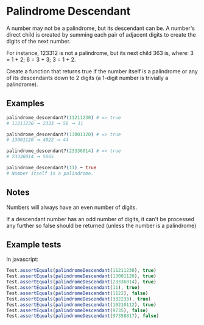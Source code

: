 # Palindrome Descendant

A number may not be a palindrome, but its descendant can be. A number's direct
child is created by summing each pair of adjacent digits to create the digits
of the next number.

For instance, 123312 is not a palindrome, but its next child 363 is, where: 3 =
1 + 2; 6 = 3 + 3; 3 = 1 + 2.

Create a function that returns true if the number itself is a palindrome or any
of its descendants down to 2 digits (a 1-digit number is trivially a
palindrome).

## Examples

```elixir
palindrome_descendant?(11211230) # => true
# 11211230 ➞ 2333 ➞ 56 ➞ 11

palindrome_descendant?(13001120) # => true
# 13001120 ➞ 4022 ➞ 44

palindrome_descendant?(23336014) # => true
# 23336014 ➞ 5665

palindrome_descendant?(11) ➞ true
# Number itself is a palindrome.
```

## Notes

Numbers will always have an even number of digits.

If a descendant number has an odd number of digits, it can't be processed any
further so false should be returned (unless the number is a palindrome)

## Example tests

In javascript:

```javascript
Test.assertEquals(palindromeDescendant(11211230), true)
Test.assertEquals(palindromeDescendant(13001120), true)
Test.assertEquals(palindromeDescendant(23336014), true)
Test.assertEquals(palindromeDescendant(11), true)
Test.assertEquals(palindromeDescendant(1122), false)
Test.assertEquals(palindromeDescendant(332233), true)
Test.assertEquals(palindromeDescendant(10210112), true)
Test.assertEquals(palindromeDescendant(9735), false)
Test.assertEquals(palindromeDescendant(97358817), false)
```

